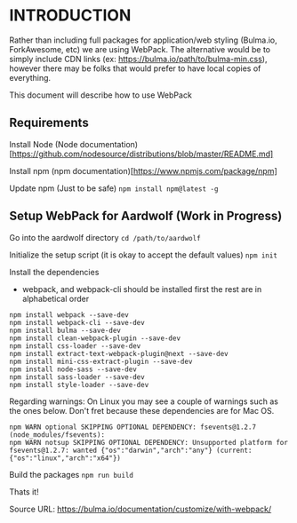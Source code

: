 # INTRODUCTION

Rather than including full packages for application/web styling (Bulma.io, ForkAwesome, etc) we are using WebPack.
The alternative would be to simply include CDN links (ex: https://bulma.io/path/to/bulma-min.css), however there may
be folks that would prefer to have local copies of everything.

This document will describe how to use WebPack

## Requirements
Install Node 
(Node documentation)[https://github.com/nodesource/distributions/blob/master/README.md]

Install npm
(npm documentation)[https://www.npmjs.com/package/npm]

Update npm (Just to be safe)
`npm install npm@latest -g`

## Setup WebPack for Aardwolf (Work in Progress)

Go into the aardwolf directory
`cd /path/to/aardwolf`

 Initialize the setup script (it is okay to accept the default values)
 `npm init`

 Install the dependencies
 - webpack, and webpack-cli should be installed first the rest are in alphabetical order
```
npm install webpack --save-dev
npm install webpack-cli --save-dev
npm install bulma --save-dev
npm install clean-webpack-plugin --save-dev
npm install css-loader --save-dev
npm install extract-text-webpack-plugin@next --save-dev
npm install mini-css-extract-plugin --save-dev
npm install node-sass --save-dev
npm install sass-loader --save-dev
npm install style-loader --save-dev
```
Regarding warnings:
On Linux you may see a couple of warnings such as the ones below.  Don't fret because these dependencies are for Mac OS.
```
npm WARN optional SKIPPING OPTIONAL DEPENDENCY: fsevents@1.2.7 (node_modules/fsevents):
npm WARN notsup SKIPPING OPTIONAL DEPENDENCY: Unsupported platform for fsevents@1.2.7: wanted {"os":"darwin","arch":"any"} (current: {"os":"linux","arch":"x64"})
```

Build the packages
`npm run build`

Thats it!

Source URL:
https://bulma.io/documentation/customize/with-webpack/

